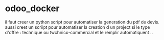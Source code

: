# odoo_docker

il faut creer un python script pour automatiser la generation du pdf de devis.
 aussi creet un scriipt pour automatiser la creation d un project si le type d'offre : technique ou twchnico-commercial et le remplir automatiquent ..
